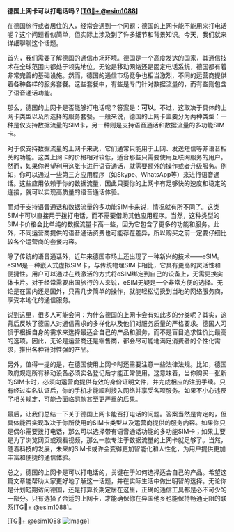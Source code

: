 **德国上网卡可以打电话吗？[[TG💪+ @esim1088](https://t.me/s/esim1088)]**

在德国旅行或者居住的人，经常会遇到一个问题：德国的上网卡能不能用来打电话呢？这个问题看似简单，但实际上涉及到了许多细节和背景知识。今天，我们就来详细聊聊这个话题。

首先，我们需要了解德国的通信市场环境。德国是一个高度发达的国家，其通信技术在全球范围内都处于领先地位。无论是移动网络还是固定电话系统，德国都有着非常完善的基础设施。然而，德国的通信市场竞争也相当激烈，不同的运营商提供着各种各样的服务套餐。这些套餐中，有些是专门针对数据流量的，而有些则包含了语音通话功能。

那么，德国的上网卡是否能够打电话呢？答案是：**可以**。不过，这取决于具体的上网卡类型以及所选择的服务套餐。一般来说，德国的上网卡主要分为两种类型：一种是仅支持数据流量的SIM卡，另一种则是支持语音通话和数据流量的多功能SIM卡。

对于仅支持数据流量的上网卡来说，它们通常只能用于上网、发送短信等非语音相关的功能。这类上网卡的价格相对较低，适合那些只需要使用互联网服务的用户。然而，如果你希望利用这张卡进行语音通话，就需要额外的操作或者升级服务。例如，你可以通过一些第三方应用程序（如Skype、WhatsApp等）来进行语音通话。这些应用依赖于你的数据流量，因此只要你的上网卡有足够快的速度和稳定的连接，就可以实现高质量的语音通话体验。

而对于支持语音通话和数据流量的多功能SIM卡来说，情况就有所不同了。这类SIM卡可以直接用于拨打电话，而不需要借助其他应用程序。当然，这种类型的SIM卡价格会比单纯的数据流量卡高一些，因为它包含了更多的功能和服务。此外，不同运营商提供的语音通话资费也可能存在差异，所以购买之前一定要仔细比较各个运营商的套餐内容。

除了传统的语音通话外，近年来德国市场上还出现了一种新兴的技术——eSIM。eSIM是一种嵌入式虚拟SIM卡，与传统物理SIM卡相比，它具有更高的灵活性和便捷性。用户可以通过在线激活的方式将eSIM绑定到自己的设备上，无需更换实体卡片。对于经常需要出国旅行的人来说，eSIM无疑是一个非常方便的选择。无论是在国内还是国外，只需几步简单的操作，就能轻松切换到当地的网络服务商，享受本地化的通信服务。

说到这里，很多人可能会问：为什么德国的上网卡会有如此多的分类呢？其实，这背后反映了德国人对通信需求的多样化以及他们对服务质量的严格要求。德国人习惯于根据自身的需求来选择最适合自己的产品和服务，而不是盲目追求性价比最高的选项。因此，无论是运营商还是零售商，都会尽可能地满足消费者的个性化需求，推出各种针对性强的产品。

另外，值得一提的是，在德国使用上网卡时还需要注意一些法律法规。比如，德国政府规定所有移动设备必须实名登记后才能正常使用。这意味着，当你购买一张新的SIM卡时，必须向运营商提供有效的身份证明文件，并完成相应的注册手续。只有经过实名认证后，你的手机才能顺利接入网络并享受各项服务。如果不小心违反了相关规定，可能会面临罚款甚至更严重的后果。

最后，让我们总结一下关于德国上网卡能否打电话的问题。答案当然是肯定的，但具体能否实现取决于你所使用的SIM卡类型以及运营商提供的服务内容。如果你只是偶尔需要拨打电话，那么可以选择带有语音通话功能的多功能SIM卡；如果主要是为了浏览网页或观看视频，那么一款专注于数据流量的上网卡就足够了。当然，随着科技的发展，未来的SIM卡或许会变得更加智能化和人性化，为用户提供更加丰富和便捷的通信体验。

总之，德国的上网卡是可以打电话的，关键在于如何选择适合自己的产品。希望这篇文章能帮助大家更好地了解这一话题，并在实际生活中做出明智的选择。无论你是计划短期访问德国，还是打算长期定居在这里，正确的通信工具都是必不可少的一部分。只有选择了合适的上网卡，才能确保你在异国他乡也能保持畅通无阻的联系[[TG💪+ @esim1088](https://t.me/s/esim1088)]。

[[TG💪+ @esim1088](https://t.me/s/esim1088) ![Image](https://i.postimg.cc/4NQfJmqS/Snipaste-2025-05-13-00-14-12.png)]